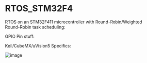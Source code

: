 # RTOS_STM32F4

RTOS on an STM32F411 microcontroller with Round-Robin/Weighted Round-Robin task scheduling:

GPIO Pin stuff:

Keil/CubeMX/uVision5 Specifics:

![image](https://user-images.githubusercontent.com/72317125/148339555-1d58f8aa-c447-4d12-b029-ea59bd99e874.png)

